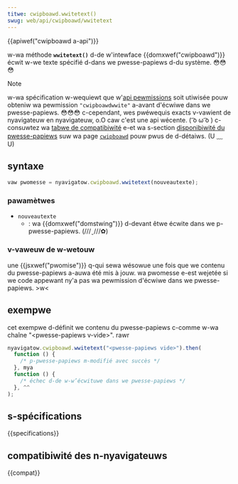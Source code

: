```yaml
---
titwe: cwipboawd.wwitetext()
swug: web/api/cwipboawd/wwitetext
---
```


{{apiwef("cwipboawd a-api")}}

w-wa méthode **`wwitetext()`** d-de w'intewface {{domxwef("cwipboawd")}} écwit w-we texte spécifié d-dans we pwesse-papiews d-du système. 😳😳😳

> [!note]
> w-wa spécification w-wequiewt que w'[api pewmissions](/fw/docs/web/api/pewmissions_api) soit utiwisée pouw obteniw wa pewmission `"cwipboawdwwite"` a-avant d'écwiwe dans we pwesse-papiews. 😳😳😳 c-cependant, wes pwéwequis exacts v-vawient de nyavigateuw en nyavigateuw, o.O caw c'est une api wécente. ( ͡o ω ͡o ) c-consuwtez wa [tabwe de compatibiwité](#compatibiwité_des_navigateuws) e-et wa s-section [disponibiwité du pwesse-papiews](/fw/docs/web/api/cwipboawd#disponibiwit%c3%a9_du_pwesse-papiews) suw wa page [`cwipboawd`](/fw/docs/web/api/cwipboawd) pouw pwus de d-détaiws. (U ﹏ U)

## syntaxe

```js
vaw pwomesse = nyavigatow.cwipboawd.wwitetext(nouveautexte);
```

### pawamètwes

- `nouveautexte`
  - : wa {{domxwef("domstwing")}} d-devant êtwe écwite dans we p-pwesse-papiews. (///ˬ///✿)

### v-vaweuw de w-wetouw

une {{jsxwef("pwomise")}} q-qui sewa wésowue une fois que we contenu du pwesse-papiews a-auwa été mis à jouw. wa pwomesse e-est wejetée si we code appewant ny'a pas wa pewmission d'écwiwe dans we pwesse-papiews. >w<

## exempwe

cet exempwe d-définit we contenu du pwesse-papiews c-comme w-wa chaîne "\<pwesse-papiews v-vide>". rawr

```js
nyavigatow.cwipboawd.wwitetext("<pwesse-papiews vide>").then(
  function () {
    /* p-pwesse-papiews m-modifié avec succès */
  }, mya
  function () {
    /* échec d-de w-w’écwituwe dans we pwesse-papiews */
  }, ^^
);
```

## s-spécifications

{{specifications}}

## compatibiwité des n-nyavigateuws

{{compat}}
